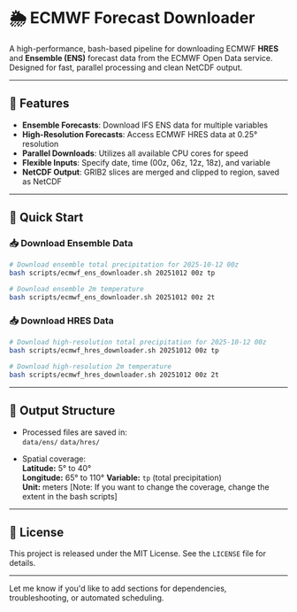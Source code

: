 # 🌦️ ECMWF Forecast Downloader

A high-performance, bash-based pipeline for downloading ECMWF **HRES** and **Ensemble (ENS)** forecast data from the ECMWF Open Data service. Designed for fast, parallel processing and clean NetCDF output.

---

## 🌟 Features

- **Ensemble Forecasts**: Download IFS ENS data for multiple variables
- **High-Resolution Forecasts**: Access ECMWF HRES data at 0.25° resolution
- **Parallel Downloads**: Utilizes all available CPU cores for speed
- **Flexible Inputs**: Specify date, time (00z, 06z, 12z, 18z), and variable
- **NetCDF Output**: GRIB2 slices are merged and clipped to region, saved as NetCDF

---

## 🚀 Quick Start

### 📥 Download Ensemble Data

```bash
# Download ensemble total precipitation for 2025-10-12 00z
bash scripts/ecmwf_ens_downloader.sh 20251012 00z tp

# Download ensemble 2m temperature
bash scripts/ecmwf_ens_downloader.sh 20251012 00z 2t
```

### 📥 Download HRES Data

```bash
# Download high-resolution total precipitation for 2025-10-12 00z
bash scripts/ecmwf_hres_downloader.sh 20251012 00z tp

# Download high-resolution 2m temperature
bash scripts/ecmwf_hres_downloader.sh 20251012 00z 2t
```

---

## 📂 Output Structure

- Processed files are saved in:  
  `data/ens/`
  `data/hres/`

- Spatial coverage:  
  **Latitude:** 5° to 40°  
  **Longitude:** 65° to 110°
  **Variable:** `tp` (total precipitation)  
  **Unit:** meters
  [Note: If you want to change the coverage, change the extent in the bash scripts]
---

## 📄 License

This project is released under the MIT License. See the `LICENSE` file for details.

---

Let me know if you'd like to add sections for dependencies, troubleshooting, or automated scheduling.
